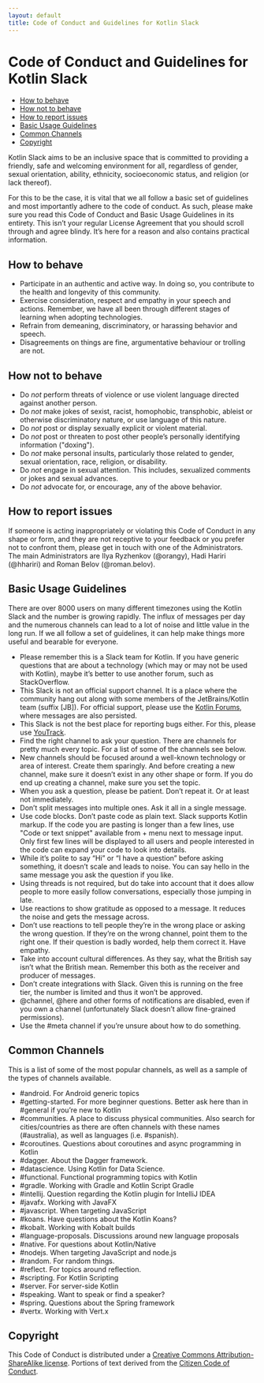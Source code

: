 ```yaml
---
layout: default
title: Code of Conduct and Guidelines for Kotlin Slack
---
```


# Code of Conduct and Guidelines for Kotlin Slack

* [How to behave](#how-to-behave)
* [How not to behave](#how-not-to-behave)
* [How to report issues](#how-to-report-issues)
* [Basic Usage Guidelines](#basic-usage-guidelines)
* [Common Channels](#common-channels)
* [Copyright](#copyright)


Kotlin Slack aims to be an inclusive space that is committed to providing a friendly, safe and welcoming environment for all, regardless of gender, sexual orientation, ability, ethnicity, socioeconomic status, and religion (or lack thereof).

For this to be the case, it is vital that we all follow a basic set of guidelines and most importantly adhere to the code of conduct. As such, please make sure you read this Code of Conduct and Basic Usage Guidelines in its entirety. This isn’t your regular License Agreement that you should scroll through and agree blindy. It’s here for a reason and also contains practical information. 

## How to behave

* Participate in an authentic and active way. In doing so, you contribute to the health and longevity of this community.
* Exercise consideration, respect and empathy in your speech and actions. Remember, we have all been through different stages of learning when adopting technologies. 
* Refrain from demeaning, discriminatory, or harassing behavior and speech.
* Disagreements on things are fine, argumentative behaviour or trolling are not. 

## How not to behave

* Do *not* perform threats of violence or use violent language directed against another person.
* Do *not* make jokes of sexist, racist, homophobic, transphobic, ableist or otherwise discriminatory nature, or use language of this nature.
* Do *not* post or display sexually explicit or violent material.
* Do *not* post or threaten to post other people’s personally identifying information ("doxing").
* Do *not* make personal insults, particularly those related to gender, sexual orientation, race, religion, or disability.
* Do *not* engage in sexual attention. This includes, sexualized comments or jokes and sexual advances.
* Do *not* advocate for, or encourage, any of the above behavior.

## How to report issues

If someone is acting inappropriately or violating this Code of Conduct in any shape or form, and they are not receptive to your feedback or you prefer not to confront them, please get in touch with one of the Administrators. The main Administrators are Ilya Ryzhenkov (@orangy), Hadi Hariri (@hhariri) and Roman Belov (@roman.belov). 

## Basic Usage Guidelines
There are over 8000 users on many different timezones using the Kotlin Slack and the number is growing rapidly. The influx of messages per day and the numerous channels can lead to a lot of noise and little value in the long run. If we all follow a set of guidelines, it can help make things more useful and bearable for everyone. 

* Please remember this is a Slack team for Kotlin. If you have generic questions that are about a technology (which may or may not be used with Kotlin), maybe it’s better to use another forum, such as StackOverflow. 
* This Slack is not an official support channel. It is a place where the community hang out along with some members of the JetBrains/Kotlin team (suffix [JB]). For official support, please use the [Kotlin Forums](https://discuss.kotlinlang.org), where messages are also persisted.
* This Slack is not the best place for reporting bugs either. For this, please use [YouTrack](https://youtrack.jetbrains.com/issues/kt).  
* Find the right channel to ask your question. There are channels for pretty much every topic. For a list of some of the channels see below.
* New channels should be focused around a well-known technology or area of interest. Create them sparingly. And before creating a new channel, make sure it doesn’t exist in any other shape or form. If you do end up creating a channel, make sure you set the topic. 
* When you ask a question, please be patient. Don’t repeat it. Or at least not immediately.
* Don’t split messages into multiple ones. Ask it all in a single message.
* Use code blocks. Don’t paste code as plain text. Slack supports Kotlin markup. If the code you are pasting is longer than a few lines, use "Code or text snippet" available from + menu next to message input. Only first few lines will be displayed to all users and people interested in the code can expand your code to look into details.
* While it’s polite to say “Hi” or “I have a question” before asking something, it doesn’t scale and leads to noise. You can say hello in the same message you ask the question if you like.
* Using threads is not required, but do take into account that it does allow people to more easily follow conversations, especially those jumping in late.
* Use reactions to show gratitude as opposed to a message. It reduces the noise and gets the message across.
* Don’t use reactions to tell people they’re in the wrong place or asking the wrong question. If they’re on the wrong channel, point them to the right one. If their question is badly worded, help them correct it. Have empathy. 
* Take into account cultural differences. As they say, what the British say isn’t what the British mean. Remember this both as the receiver and producer of messages.  
* Don’t create integrations with Slack. Given this is running on the free tier, the number is limited and thus it won’t be approved.
* @channel, @here and other forms of notifications are disabled, even if you own a channel (unfortunately Slack doesn’t allow fine-grained permissions).
* Use the #meta channel if you’re unsure about how to do something.  

## Common Channels

This is a list of some of the most popular channels, as well as a sample of the types of channels available. 

* #android. For Android generic topics
* #getting-started. For more beginner questions. Better ask here than in #general if you’re new to Kotlin
* #communities. A place to discuss physical communities. Also search for cities/countries as there are often channels with these names (#australia), as well as languages (i.e. #spanish).
* #coroutines. Questions about coroutines and async programming in Kotlin
* #dagger. About the Dagger framework. 
* #datascience. Using Kotlin for Data Science. 
* #functional. Functional programming topics with Kotlin
* #gradle. Working with Gradle and Kotlin Script Gradle
* #intellij. Question regarding the Kotlin plugin for IntelliJ IDEA
* #javafx. Working with JavaFX
* #javascript. When targeting JavaScript
* #koans. Have questions about the Kotlin Koans?
* #kobalt. Working with Kobalt builds
* #language-proposals. Discussions around new language proposals
* #native. For questions about Kotlin/Native
* #nodejs. When targeting JavaScript and node.js
* #random. For random things.
* #reflect. For topics around reflection. 
* #scripting. For Kotlin Scripting
* #server. For server-side Kotlin
* #speaking. Want to speak or find a speaker?
* #spring. Questions about the Spring framework
* #vertx. Working with Vert.x

## Copyright

This Code of Conduct is distributed under a [Creative Commons Attribution-ShareAlike license](http://creativecommons.org/licenses/by-sa/3.0/). Portions of text derived from the [Citizen Code of Conduct](http://citizencodeofconduct.org/).  
